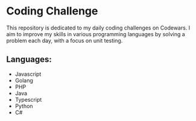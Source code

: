 # Coding Challenge

This repository is dedicated to my daily coding challenges on Codewars. I aim to improve my skills in various programming languages by solving a problem each day, with a focus on unit testing.

## Languages:
- Javascript  
- Golang  
- PHP  
- Java  
- Typescript  
- Python  
- C#  